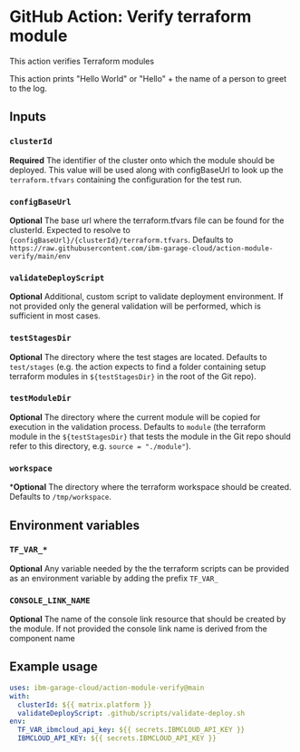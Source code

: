 # GitHub Action: Verify terraform module

This action verifies Terraform modules

This action prints "Hello World" or "Hello" + the name of a person to greet to the log.

## Inputs

### `clusterId`

**Required** The identifier of the cluster onto which the module should be deployed. This value will be used
along with configBaseUrl to look up the `terraform.tfvars` containing the configuration for the test run.

### `configBaseUrl`

**Optional** The base url where the terraform.tfvars file can be found for the clusterId. Expected to resolve to `{configBaseUrl}/{clusterId}/terraform.tfvars`. Defaults
to `https://raw.githubusercontent.com/ibm-garage-cloud/action-module-verify/main/env`

### `validateDeployScript`

**Optional** Additional, custom script to validate deployment environment. If not provided only the general validation will be performed,
which is sufficient in most cases.

### `testStagesDir`

**Optional** The directory where the test stages are located. Defaults to `test/stages` (e.g. the action expects to find 
a folder containing setup terraform modules in `${testStagesDir}` in the root of the Git repo).

### `testModuleDir`

**Optional** The directory where the current module will be copied for execution in the validation process. Defaults to `module` (the terraform module in the `${testStagesDir}` that tests
the module in the Git repo should refer to this directory, e.g. `source = "./module"`).

### `workspace`

***Optional** The directory where the terraform workspace should be created. Defaults to `/tmp/workspace`.

## Environment variables

### `TF_VAR_*`

**Optional** Any variable needed by the the terraform scripts can be provided as an environment variable by adding the prefix `TF_VAR_`

### `CONSOLE_LINK_NAME`

**Optional** The name of the console link resource that should be created by the module. If not provided the console link name is derived from the component name

## Example usage

```yaml
uses: ibm-garage-cloud/action-module-verify@main
with:
  clusterId: ${{ matrix.platform }}
  validateDeployScript: .github/scripts/validate-deploy.sh
env:
  TF_VAR_ibmcloud_api_key: ${{ secrets.IBMCLOUD_API_KEY }}
  IBMCLOUD_API_KEY: ${{ secrets.IBMCLOUD_API_KEY }}
```
